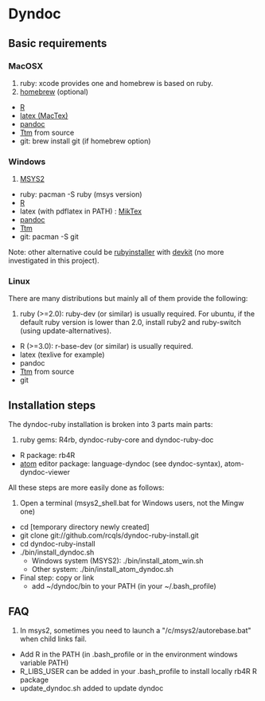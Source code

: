 # Dyndoc

## Basic requirements

### MacOSX
1. ruby: xcode provides one and homebrew is based on ruby.
2. [homebrew](http://brew.sh) (optional)
* [R](http://cran.r-project.org/bin/macosx/)
* [latex (MacTex)](http://www.tug.org/mactex/)
* [pandoc](https://github.com/jgm/pandoc/releases)
* [Ttm](http://hutchinson.belmont.ma.us/tth/mml) from source
* git: brew install git (if homebrew option)

### Windows
1. [MSYS2](http://msys2.github.io)
* ruby: pacman -S ruby (msys version)
* [R](http://cran.r-project.org/bin/windows/base/)
* latex (with pdflatex in PATH) : [MikTex](http:/miktex.org)
* [pandoc](https://github.com/jgm/pandoc/releases)
* [Ttm](http://hutchinson.belmont.ma.us/tth/mml)
* git: pacman -S git

Note: other alternative could be [rubyinstaller](http://rubyinstaller.org) with [devkit](http://rubyinstaller.org/add-ons/devkit) (no more investigated in this project).

### Linux
There are many distributions but mainly all of them provide the following:

1. ruby (>=2.0): ruby-dev (or similar) is usually required.
For ubuntu, if the default ruby version is lower than 2.0, install ruby2 and ruby-switch (using update-alternatives).
* R (>=3.0): r-base-dev (or similar) is usually required.
* latex (texlive for example)
* pandoc
* [Ttm](http://hutchinson.belmont.ma.us/tth/mml) from source
* git

## Installation steps

The dyndoc-ruby installation is broken into 3 parts main parts:

1. ruby gems: R4rb, dyndoc-ruby-core and dyndoc-ruby-doc
* R package: rb4R
* [atom](https://github.com/atom/atom/releases) editor package: language-dyndoc (see dyndoc-syntax), atom-dyndoc-viewer

All these steps are more easily done as follows:

1. Open a terminal (msys2_shell.bat for Windows users, not the Mingw one)
* cd [temporary directory newly created]
* git clone git://github.com/rcqls/dyndoc-ruby-install.git
* cd dyndoc-ruby-install
* ./bin/install_dyndoc.sh
  * Windows system (MSYS2): ./bin/install_atom_win.sh
  * Other system: ./bin/install_atom_dyndoc.sh
* Final step: copy or link
  * add ~/dyndoc/bin to your PATH (in your ~/.bash_profile)


## FAQ

1. In msys2, sometimes you need to launch a "/c/msys2/autorebase.bat" when child links fail.
* Add R in the PATH (in .bash_profile or in the environment windows variable PATH) 
* R_LIBS_USER can be added in your .bash_profile to install locally rb4R R package
* update_dyndoc.sh added to update dyndoc
